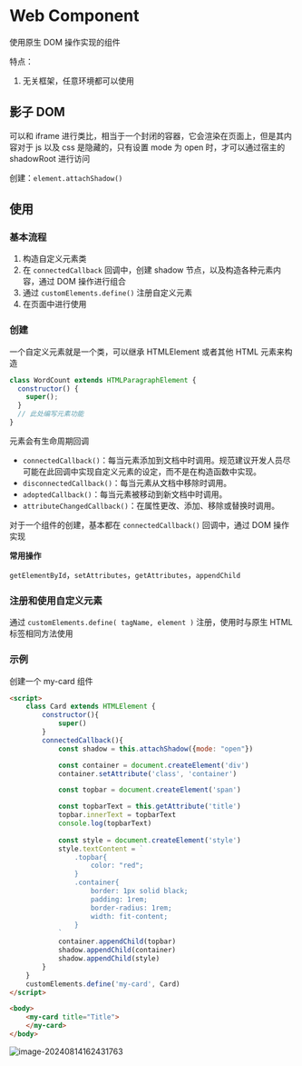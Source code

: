# Web Component

使用原生 DOM 操作实现的组件

特点：

1. 无关框架，任意环境都可以使用

## 影子 DOM

可以和 iframe 进行类比，相当于一个封闭的容器，它会渲染在页面上，但是其内容对于 js 以及 css 是隐藏的，只有设置 mode 为 open 时，才可以通过宿主的 shadowRoot 进行访问

创建：`element.attachShadow()`

## 使用

### 基本流程

1. 构造自定义元素类
2. 在 `connectedCallback` 回调中，创建 shadow 节点，以及构造各种元素内容，通过 DOM 操作进行组合
3. 通过 `customElements.define()` 注册自定义元素
4. 在页面中进行使用

### 创建

一个自定义元素就是一个类，可以继承 HTMLElement 或者其他 HTML 元素来构造

```js
class WordCount extends HTMLParagraphElement {
  constructor() {
    super();
  }
  // 此处编写元素功能
}
```

元素会有生命周期回调

- `connectedCallback()`：每当元素添加到文档中时调用。规范建议开发人员尽可能在此回调中实现自定义元素的设定，而不是在构造函数中实现。
- `disconnectedCallback()`：每当元素从文档中移除时调用。
- `adoptedCallback()`：每当元素被移动到新文档中时调用。
- `attributeChangedCallback()`：在属性更改、添加、移除或替换时调用。

对于一个组件的创建，基本都在 `connectedCallback()` 回调中，通过 DOM 操作实现

**常用操作**

`getElementById`，`setAttributes`，`getAttributes`，`appendChild`

### 注册和使用自定义元素

通过 `customElements.define( tagName, element )` 注册，使用时与原生 HTML 标签相同方法使用

### 示例

创建一个 my-card 组件

```html
<script>
    class Card extends HTMLElement {
        constructor(){
            super()
        }
        connectedCallback(){
            const shadow = this.attachShadow({mode: "open"})

            const container = document.createElement('div')
            container.setAttribute('class', 'container')

            const topbar = document.createElement('span')

            const topbarText = this.getAttribute('title')
            topbar.innerText = topbarText
            console.log(topbarText)
            
            const style = document.createElement('style')
            style.textContent = `
                .topbar{
                    color: "red";
                }
                .container{
                    border: 1px solid black;
                    padding: 1rem;
                    border-radius: 1rem;
                    width: fit-content;
                }
            `
            container.appendChild(topbar)
            shadow.appendChild(container)
            shadow.appendChild(style)
        }
    }
    customElements.define('my-card', Card)
</script>

<body>
    <my-card title="Title">
    </my-card>
</body>
```

![image-20240814162431763](C:\Users\zhengdaxu\AppData\Roaming\Typora\typora-user-images\image-20240814162431763.png)